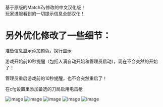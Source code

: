 基于原版的MatchZy修改的中文汉化版！  
玩家进服看到的一切提示信息全部汉化！

# 另外优化修改了一些细节：

准备信息显示添加颜色，换行显示

游戏开始前10秒提醒（包括人满自动开始和管理员启动），现在不会突然的开始了！

管理员重启游戏前的10秒提醒，也不会突然重启了！

在cfg设置里添加备选的刀局启用电击枪

![image](https://github.com/Max66888/MatchZy-Chinese/assets/101586089/d4ea2202-ba7c-498f-a18d-326dab0a4949)
![image](https://github.com/Max66888/MatchZy-Chinese/assets/101586089/08324b88-f335-4bbb-ba87-420d6c672fcc)
![image](https://github.com/Max66888/MatchZy-Chinese/assets/101586089/9748df2e-be91-4773-b98f-d269d138e252)
![image](https://github.com/Max66888/MatchZy-Chinese/assets/101586089/bee9d1dc-bd71-48b3-bac6-aa96bd2ba1e6)
![image](https://github.com/Max66888/MatchZy-Chinese/assets/101586089/0651df3f-066a-4faf-8243-b93e610d5c00)
